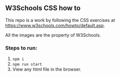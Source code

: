 ## W3Schools CSS how to

This repo is a work by following the CSS exercises at https://www.w3schools.com/howto/default.asp.

All the images are the property of W3Schools.

### Steps to run:
1. `npm i`
2. `npm run start`
3. View any html file in the browser.
